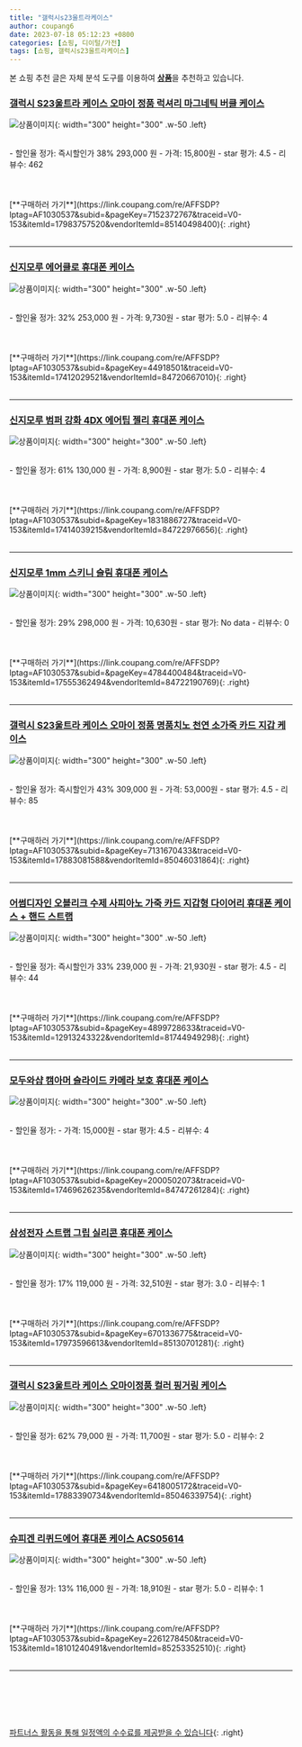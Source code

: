 ```yaml
---
title: "갤럭시s23울트라케이스"
author: coupang6
date: 2023-07-18 05:12:23 +0800
categories: [쇼핑, 디이털/가전]
tags: [쇼핑, 갤럭시s23울트라케이스]
---
```


본 쇼핑 추천 글은 자체 분석 도구를 이용하여 [**상품**](https://link.coupang.com/a/bao1ui)을 추천하고 있습니다.

### [갤럭시 S23울트라 케이스 오마이 정품 럭셔리 마그네틱 버클 케이스](https://link.coupang.com/re/AFFSDP?lptag=AF1030537&subid=&pageKey=7152372767&traceid=V0-153&itemId=17983757520&vendorItemId=85140498400)

![상품이미지](https://thumbnail7.coupangcdn.com/thumbnails/remote/230x230ex/image/vendor_inventory/a97f/b0f7ef65c744b20aeb72739c6d72e2b64628649fa2111022e74bff5aadc3.png){: width="300" height="300" .w-50 .left}


<br>
- 할인율 정가: 즉시할인가 38%  293,000   원
- 가격: 15,800원
- star 평가: 4.5
- 리뷰수: 462
<br>
<br>
<br>
<br>
[**구매하러 가기**](https://link.coupang.com/re/AFFSDP?lptag=AF1030537&subid=&pageKey=7152372767&traceid=V0-153&itemId=17983757520&vendorItemId=85140498400){: .right}
<br>
<br>

---

### [신지모루 에어클로 휴대폰 케이스](https://link.coupang.com/re/AFFSDP?lptag=AF1030537&subid=&pageKey=44918501&traceid=V0-153&itemId=17412029521&vendorItemId=84720667010)

![상품이미지](https://thumbnail10.coupangcdn.com/thumbnails/remote/230x230ex/image/rs_quotation_api/jyr5atry/3189de4e57fe45559f5a930e2028cdde.jpg){: width="300" height="300" .w-50 .left}


<br>
- 할인율 정가: 32%  253,000   원
- 가격: 9,730원
- star 평가: 5.0
- 리뷰수: 4
<br>
<br>
<br>
<br>
[**구매하러 가기**](https://link.coupang.com/re/AFFSDP?lptag=AF1030537&subid=&pageKey=44918501&traceid=V0-153&itemId=17412029521&vendorItemId=84720667010){: .right}
<br>
<br>

---

### [신지모루 범퍼 강화 4DX 에어팁 젤리 휴대폰 케이스](https://link.coupang.com/re/AFFSDP?lptag=AF1030537&subid=&pageKey=1831886727&traceid=V0-153&itemId=17414039215&vendorItemId=84722976656)

![상품이미지](https://thumbnail9.coupangcdn.com/thumbnails/remote/230x230ex/image/retail/images/2023/01/16/18/9/ea2f3082-e966-4135-977e-f800a833e722.jpg){: width="300" height="300" .w-50 .left}


<br>
- 할인율 정가: 61%  130,000   원
- 가격: 8,900원
- star 평가: 5.0
- 리뷰수: 4
<br>
<br>
<br>
<br>
[**구매하러 가기**](https://link.coupang.com/re/AFFSDP?lptag=AF1030537&subid=&pageKey=1831886727&traceid=V0-153&itemId=17414039215&vendorItemId=84722976656){: .right}
<br>
<br>

---

### [신지모루 1mm 스키니 슬림 휴대폰 케이스](https://link.coupang.com/re/AFFSDP?lptag=AF1030537&subid=&pageKey=4784400484&traceid=V0-153&itemId=17555362494&vendorItemId=84722190769)

![상품이미지](https://thumbnail7.coupangcdn.com/thumbnails/remote/230x230ex/image/retail/images/2023/01/16/16/2/932f8b16-c026-4be7-bfc8-36891b08fa1f.jpg){: width="300" height="300" .w-50 .left}


<br>
- 할인율 정가: 29%  298,000   원
- 가격: 10,630원
- star 평가: No data
- 리뷰수: 0
<br>
<br>
<br>
<br>
[**구매하러 가기**](https://link.coupang.com/re/AFFSDP?lptag=AF1030537&subid=&pageKey=4784400484&traceid=V0-153&itemId=17555362494&vendorItemId=84722190769){: .right}
<br>
<br>

---

### [갤럭시 S23울트라 케이스 오마이 정품 명품치노 천연 소가죽 카드 지갑 케이스](https://link.coupang.com/re/AFFSDP?lptag=AF1030537&subid=&pageKey=7131670433&traceid=V0-153&itemId=17883081588&vendorItemId=85046031864)

![상품이미지](https://thumbnail7.coupangcdn.com/thumbnails/remote/230x230ex/image/vendor_inventory/e7d3/3624cf9b96be74abe25d90735cde32af146db757d376ab3b09caf2b3ac50.png){: width="300" height="300" .w-50 .left}


<br>
- 할인율 정가: 즉시할인가 43%  309,000   원
- 가격: 53,000원
- star 평가: 4.5
- 리뷰수: 85
<br>
<br>
<br>
<br>
[**구매하러 가기**](https://link.coupang.com/re/AFFSDP?lptag=AF1030537&subid=&pageKey=7131670433&traceid=V0-153&itemId=17883081588&vendorItemId=85046031864){: .right}
<br>
<br>

---

### [어썸디자인 오블리크 수제 사피아노 가죽 카드 지갑형 다이어리 휴대폰 케이스 + 핸드 스트랩](https://link.coupang.com/re/AFFSDP?lptag=AF1030537&subid=&pageKey=4899728633&traceid=V0-153&itemId=12913243322&vendorItemId=81744949298)

![상품이미지](https://thumbnail6.coupangcdn.com/thumbnails/remote/230x230ex/image/vendor_inventory/8659/86c8109ec3a999d4726c35abcc8795a08775eeb9f1d1e05e45ce549859b6.jpg){: width="300" height="300" .w-50 .left}


<br>
- 할인율 정가: 즉시할인가 33%  239,000   원
- 가격: 21,930원
- star 평가: 4.5
- 리뷰수: 44
<br>
<br>
<br>
<br>
[**구매하러 가기**](https://link.coupang.com/re/AFFSDP?lptag=AF1030537&subid=&pageKey=4899728633&traceid=V0-153&itemId=12913243322&vendorItemId=81744949298){: .right}
<br>
<br>

---

### [모두와샵 캠아머 슬라이드 카메라 보호 휴대폰 케이스](https://link.coupang.com/re/AFFSDP?lptag=AF1030537&subid=&pageKey=2000502073&traceid=V0-153&itemId=17469626235&vendorItemId=84747261284)

![상품이미지](https://thumbnail10.coupangcdn.com/thumbnails/remote/230x230ex/image/vendor_inventory/de7b/582869fbd2dd41154e89bf98fdb4cb46139510b6df503bed5bb6567ad91f.jpg){: width="300" height="300" .w-50 .left}


<br>
- 할인율 정가: 
- 가격: 15,000원
- star 평가: 4.5
- 리뷰수: 4
<br>
<br>
<br>
<br>
[**구매하러 가기**](https://link.coupang.com/re/AFFSDP?lptag=AF1030537&subid=&pageKey=2000502073&traceid=V0-153&itemId=17469626235&vendorItemId=84747261284){: .right}
<br>
<br>

---

### [삼성전자 스트랩 그립 실리콘 휴대폰 케이스](https://link.coupang.com/re/AFFSDP?lptag=AF1030537&subid=&pageKey=6701336775&traceid=V0-153&itemId=17973596613&vendorItemId=85130701281)

![상품이미지](https://thumbnail8.coupangcdn.com/thumbnails/remote/230x230ex/image/retail/images/3840842631144452-e6d8612f-fc4b-4c23-831b-ed27aadc16b5.jpg){: width="300" height="300" .w-50 .left}


<br>
- 할인율 정가: 17%  119,000   원
- 가격: 32,510원
- star 평가: 3.0
- 리뷰수: 1
<br>
<br>
<br>
<br>
[**구매하러 가기**](https://link.coupang.com/re/AFFSDP?lptag=AF1030537&subid=&pageKey=6701336775&traceid=V0-153&itemId=17973596613&vendorItemId=85130701281){: .right}
<br>
<br>

---

### [갤럭시 S23울트라 케이스 오마이정품 컬러 핑거링 케이스](https://link.coupang.com/re/AFFSDP?lptag=AF1030537&subid=&pageKey=6418005172&traceid=V0-153&itemId=17883390734&vendorItemId=85046339754)

![상품이미지](https://thumbnail7.coupangcdn.com/thumbnails/remote/230x230ex/image/vendor_inventory/da9c/28faddee492e0d432c5da82abe5b0f17e60fb4e93a8812870bade1a97ddc.png){: width="300" height="300" .w-50 .left}


<br>
- 할인율 정가: 62%  79,000   원
- 가격: 11,700원
- star 평가: 5.0
- 리뷰수: 2
<br>
<br>
<br>
<br>
[**구매하러 가기**](https://link.coupang.com/re/AFFSDP?lptag=AF1030537&subid=&pageKey=6418005172&traceid=V0-153&itemId=17883390734&vendorItemId=85046339754){: .right}
<br>
<br>

---

### [슈피겐 리퀴드에어 휴대폰 케이스 ACS05614](https://link.coupang.com/re/AFFSDP?lptag=AF1030537&subid=&pageKey=2261278450&traceid=V0-153&itemId=18101240491&vendorItemId=85253352510)

![상품이미지](https://thumbnail6.coupangcdn.com/thumbnails/remote/230x230ex/image/rs_quotation_api/6scruxcw/697cc97f0710448ea2dac7ce06c8865a.jpg){: width="300" height="300" .w-50 .left}


<br>
- 할인율 정가: 13%  116,000   원
- 가격: 18,910원
- star 평가: 5.0
- 리뷰수: 1
<br>
<br>
<br>
<br>
[**구매하러 가기**](https://link.coupang.com/re/AFFSDP?lptag=AF1030537&subid=&pageKey=2261278450&traceid=V0-153&itemId=18101240491&vendorItemId=85253352510){: .right}
<br>
<br>

---
<br><br><br><br><br> [파트너스 활동을 통해 일정액의 수수료를 제공받을 수 있습니다](https://link.coupang.com/a/bao1ui){: .right}